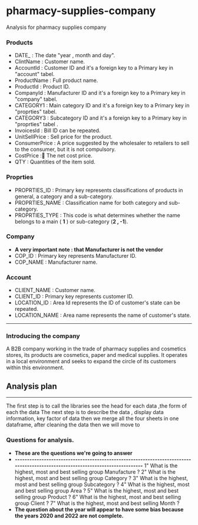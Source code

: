 # pharmacy-supplies-company
Analysis for pharmacy supplies company
 
### **Products** 
- DATE_ : The date "year , month and day".
- ClintName : Customer name. 
- AccountId : Customer ID and it's a foreign key to a Primary key in "account" tabel.
- ProductName : Full product name. 
- ProductId : Product ID.
- CompanyId : Manufacturer ID and it's a foreign key to a Primary key in "company" tabel.
- CATEGORY1 : Main category ID and it's a foreign key to a Primary key in "proprties" tabel.
- CATEGORY3 : Subcategory ID and it's a foreign key to a Primary key in "proprties" tabel .
- InvoicesId : Bill ID can be repeated.
- UnitSellPrice : Sell price for the product.
- ConsumerPrice : A price suggested by the wholesaler to retailers to sell to the consumer, but it is not compulsory.
- CostPrice : ِThe net cost price.
- QTY : Quantities of the item sold. 


### **Proprties**
- PROPRTIES_ID : Primary key represents classifications of products in general, a category and a sub-category.
- PROPRTIES_NAME : Classification name for both category and sub-category.
- PROPRTIES_TYPE : This code is what determines whether the name belongs to a main ( **1** ) or sub-category (**2 , -1**).

### **Company**
- **A very important note : that Manufacturer is not the vendor**
- COP_ID : Primary key represents Manufacturer ID.
- COP_NAME : Manufacturer name.

### **Account**
- CLIENT_NAME : Customer name.
- CLIENT_ID :  Primary key represents customer ID.
- LOCATION_ID : Area Id represents the ID of customer's state can be repeated.
- LOCATION_NAME : Area name represents the name of customer's state.
_________________________________________________________________________
### Introducing the company
 A B2B company working in the trade of pharmacy supplies and cosmetics stores, its products are cosmetics, paper and medical supplies. It operates in a local environment and seeks to expand the circle of its customers within this environment.
    
## Analysis plan
-------------------------------------------------------------------------------------------------------------------------------
  The first step is to call the libraries see the head for each data ,the form of each the data 
  The next step is to describe the data , display data information, key factor of data 
  then we merge all the four sheets in one dataframe, 
  after cleaning the data then we will move to
  
  
### Questions for analysis.
- **These are the questions we're going to answer**
- **------------------------------------------------------------------------------------------------------------------------------** 1" What is the highest, most and best selling group Manufacture ? 
 2" What is the highest, most and best selling group Category ? 
 3" What is the highest, most and best selling group Subcategory ? 
 4" What is the highest, most and best selling group Area ? 
 5" What is the highest, most and best selling group Product ? 
 6" What is the highest, most and best selling group Client ? 
 7" What is the highest, most and best selling Month ? 
- **The question about the year will appear to have some bias because the years 2020 and 2022 are not complete.**


